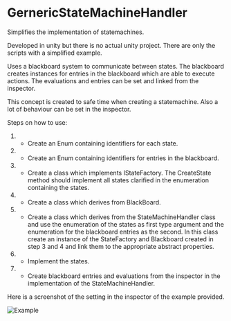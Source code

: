 # GernericStateMachineHandler

Simplifies the implementation of statemachines.

Developed in unity but there is no actual unity project.
There are only the scripts with a simplified example. 

Uses a blackboard system to communicate between states. The blackboard creates instances for entries in the blackboard which are able to execute actions. The evaluations and entries can be set and linked from the inspector.

This concept is created to safe time when creating a statemachine. Also a lot of behaviour can be set in the inspector.

Steps on how to use:

  1. - Create an Enum containing identifiers for each state.
  2. - Create an Enum containing identifiers for entries in the blackboard.
  3. - Create a class which implements IStateFactory. The CreateState method should implement all states clarified in the enumeration containing the states.
  4. - Create a class which derives from BlackBoard.
  5. - Create a class which derives from the StateMachineHandler class and use the enumeration of the states as first type argument and the enumeration for the blackboard entries as the second. In this class create an instance of the StateFactory and Blackboard created in step 3 and 4 and link them to the appropriate  abstract properties.
  6. - Implement the states.
  7. - Create blackboard entries and evaluations from the inspector in the implementation of the StateMachineHandler.


Here is a screenshot of the setting in the inspector of the example provided.


![Example](https://user-images.githubusercontent.com/38137603/166268922-dfb1b30d-e985-4960-b6f7-d7ad1ab288c0.png)
